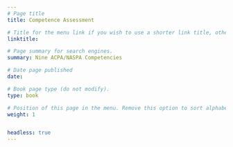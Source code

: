 ```yaml
---
# Page title
title: Competence Assessment

# Title for the menu link if you wish to use a shorter link title, otherwise remove this option.
linktitle: 

# Page summary for search engines.
summary: Nine ACPA/NASPA Competencies

# Date page published
date: 

# Book page type (do not modify).
type: book

# Position of this page in the menu. Remove this option to sort alphabetically.
weight: 1


headless: true
---
```



